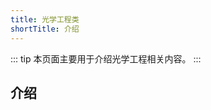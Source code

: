 ```yaml
---
title: 光学工程类
shortTitle: 介绍
---
```

::: tip
本页面主要用于介绍光学工程相关内容。
:::

<AutoCatalog base='/EEProject/OE' />

## 介绍